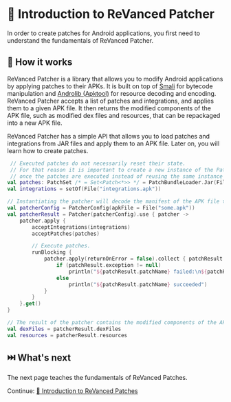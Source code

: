 # 💉 Introduction to ReVanced Patcher

In order to create patches for Android applications, you first need to understand the fundamentals of ReVanced Patcher.

## 📙 How it works

ReVanced Patcher is a library that allows you to modify Android applications by applying patches to their APKs. It is built on top of [Smali](https://github.com/google/smali) for bytecode manipulation and [Androlib (Apktool)](https://github.com/iBotPeaches/Apktool) for resource decoding and encoding.
ReVanced Patcher accepts a list of patches and integrations, and applies them to a given APK file. It then returns the modified components of the APK file, such as modified dex files and resources, that can be repackaged into a new APK file.

ReVanced Patcher has a simple API that allows you to load patches and integrations from JAR files and apply them to an APK file.
Later on, you will learn how to create patches.

```kt
 // Executed patches do not necessarily reset their state.
 // For that reason it is important to create a new instance of the PatchBundleLoader
 // once the patches are executed instead of reusing the same instance of patches loaded by PatchBundleLoader.
val patches: PatchSet /* = Set<Patch<*>> */ = PatchBundleLoader.Jar(File("revanced-patches.jar"))
val integrations = setOf(File("integrations.apk"))

// Instantiating the patcher will decode the manifest of the APK file to read the package and version name.
val patcherConfig = PatcherConfig(apkFile = File("some.apk"))
val patcherResult = Patcher(patcherConfig).use { patcher ->
    patcher.apply {
        acceptIntegrations(integrations)
        acceptPatches(patches)

        // Execute patches.
        runBlocking {
            patcher.apply(returnOnError = false).collect { patchResult ->
                if (patchResult.exception != null)
                    println("${patchResult.patchName} failed:\n${patchResult.exception}")
                else
                    println("${patchResult.patchName} succeeded")
            }
        }
    }.get()
}

// The result of the patcher contains the modified components of the APK file that can be repackaged into a new APK file.
val dexFiles = patcherResult.dexFiles
val resources = patcherResult.resources
```

## ⏭️ What's next

The next page teaches the fundamentals of ReVanced Patches.

Continue: [🧩 Introduction to ReVanced Patches](2_introduction_to_patches.md)

